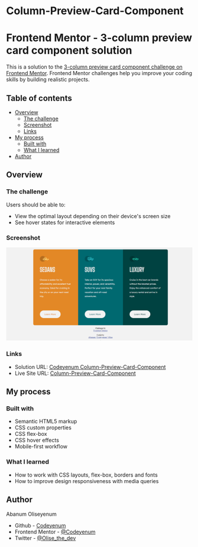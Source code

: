 # Column-Preview-Card-Component
# Frontend Mentor - 3-column preview card component solution

This is a solution to the [3-column preview card component challenge on Frontend Mentor](https://www.frontendmentor.io/challenges/3column-preview-card-component-pH92eAR2-). Frontend Mentor challenges help you improve your coding skills by building realistic projects. 

## Table of contents

- [Overview](#overview)
  - [The challenge](#the-challenge)
  - [Screenshot](#screenshot)
  - [Links](#links)
- [My process](#my-process)
  - [Built with](#built-with)
  - [What I learned](#what-i-learned)
- [Author](#author)

## Overview

### The challenge

Users should be able to:

- View the optimal layout depending on their device's screen size
- See hover states for interactive elements

### Screenshot

![Frontend Mentor Column Preview Card Component solution](./images/screenshot.png)

### Links

- Solution URL: [Codeyenum Column-Preview-Card-Component](https://github.com/Codeyenum/Column-Preview-Card-Component)
- Live Site URL: [Column-Preview-Card-Component](https://mycolumncardpreview.netlify.app/)

## My process

### Built with

- Semantic HTML5 markup
- CSS custom properties
- CSS flex-box
- CSS hover effects
- Mobile-first workflow


### What I learned

- How to work with CSS layouts, flex-box, borders and fonts
- How to improve design responsiveness with media queries


## Author

Abanum Oliseyenum
- Github - [Codeyenum](https://github.com/Codeyenum/)
- Frontend Mentor - [@Codeyenum](https://www.frontendmentor.io/profile/codeyenum)
- Twitter - [@Olise_the_dev](https://www.twitter.com/Olise_the_dev)

